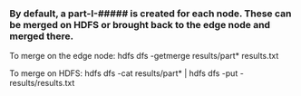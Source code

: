 ### By default, a part-I-##### is created for each node.  These can be merged on HDFS or brought back to the edge node and merged there.

To merge on the edge node:
hdfs dfs -getmerge results/part* results.txt

To merge on HDFS:
hdfs dfs -cat results/part* | hdfs dfs -put - results/results.txt


